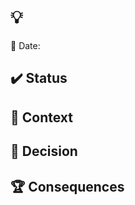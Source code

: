 # :bulb: <Decision Title>

:calendar: Date: <Date>

## :heavy_check_mark: Status

<Acceptedor In-progress orRejected>

## :dart: Context

<Description>

## :traffic_light: Decision

<Inference>

## :trophy: Consequences

<Impact>